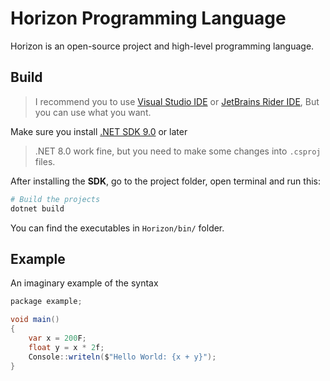 
# Horizon Programming Language

Horizon is an open-source project and high-level programming language.

## Build

> I recommend you to use [Visual Studio IDE](https://visualstudio.microsoft.com/) or [JetBrains Rider IDE](https://www.jetbrains.com/rider/),
> But you can use what you want.

Make sure you install [.NET SDK 9.0](https://dotnet.microsoft.com/en-us/download/dotnet/9.0) or later

> .NET 8.0 work fine, but you need to make some changes
> into `.csproj` files.

After installing the **SDK**, go to the project folder, open terminal and run this:

```bash
# Build the projects
dotnet build
```

You can find the executables in `Horizon/bin/` folder.

## Example

An imaginary example of the syntax

```csharp
package example;

void main() 
{
    var x = 200F;
    float y = x * 2f;
    Console::writeln($"Hello World: {x + y}");
}
```
